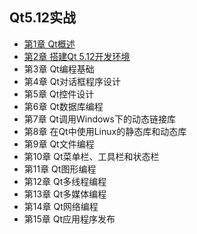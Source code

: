 ## Qt5.12实战
- [第1章 Qt概述](chapter1.md)
- [第2章 搭建Qt 5.12开发环境](chapter2.md)
- 第3章 Qt编程基础
- 第4章 Qt对话框程序设计
- 第5章 Qt控件设计
- 第6章 Qt数据库编程
- 第7章 Qt调用Windows下的动态链接库
- 第8章 在Qt中使用Linux的静态库和动态库
- 第9章 Qt文件编程
- 第10章 Qt菜单栏、工具栏和状态栏
- 第11章 Qt图形编程
- 第12章 Qt多线程编程
- 第13章 Qt多媒体编程
- 第14章 Qt网络编程
- 第15章 Qt应用程序发布
